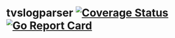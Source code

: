 # tvslogparser [![Coverage Status](https://coveralls.io/repos/github/AlexCrane/tvslogparser/badge.svg?branch=main)](https://coveralls.io/github/AlexCrane/tvslogparser?branch=main) [![Go Report Card](https://goreportcard.com/badge/github.com/violet-sector/tvslogparser)](https://goreportcard.com/report/github.com/violet-sector/tvslogparser)
